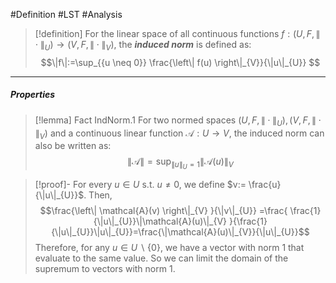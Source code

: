 #Definition #LST #Analysis 

> [!definition]
> For the linear space of all continuous functions $f:(U,F,\|\cdot\|_{U})\to(V,F,\|\cdot\|_{V})$, the ***induced norm*** is defined as: $$\|f\|:=\sup_{{u \neq 0}} \frac{\left\| f(u) \right\|_{V}}{\|u\|_{U}} $$

---
##### Properties
> [!lemma] Fact IndNorm.1
> For two normed spaces $(U,F,\|\cdot\|_{U}),(V,F,\|\cdot\|_{V})$ and a continuous linear function $\mathcal{A}:U \to V$, the induced norm can also be written as: $$\|\mathcal{A}\|=\sup_{\|u\|_{U}=1}\|\mathcal{A}(u)\|_{V}$$

> [!proof]-
> For every $u\in U$ s.t. $u \neq 0$, we define $v:= \frac{u}{\|u\|_{U}}$. Then, $$\frac{\left\| \mathcal{A}(v) \right\|_{V} }{\|v\|_{U}} =\frac{ \frac{1}{\|u\|_{U}}\|\mathcal{A}(u)\|_{V} }{\frac{1}{\|u\|_{U}}\|u\|_{U}}=\frac{\|\mathcal{A}(u)\|_{V}}{\|u\|_{U}}$$Therefore, for any $u\in U \backslash\{ 0 \}$, we have a vector with norm 1 that evaluate to the same value. So we can limit the domain of the supremum to vectors with norm 1.